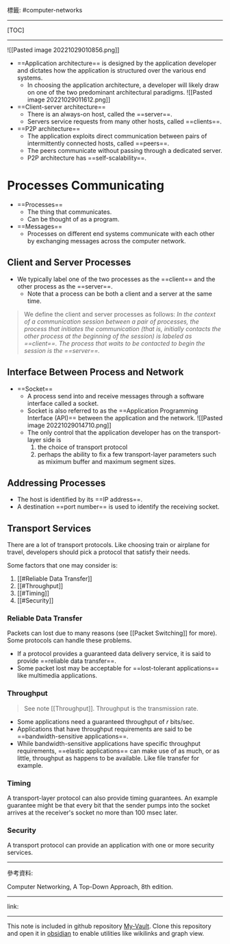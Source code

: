 標籤: #computer-networks 

---

[TOC]

---

![[Pasted image 20221029010856.png]]

- ==Application architecture== is designed by the application developer and dictates how the application is structured over the various end systems.
	- In choosing the application architecture, a developer will likely draw on one of the two predominant architectural paradigms.
	![[Pasted image 20221029011612.png]]
- ==Client-server architecture==
	- There is an always-on host, called the ==server==.
	- Servers service requests from many other hosts, called ==clients==.
- ==P2P architecture==
	- The application exploits direct communication between pairs of intermittently connected hosts, called ==peers==.
	- The peers communicate without passing through a dedicated server.
	- P2P architecture has ==self-scalability==.

# Processes Communicating

- ==Processes==
	- The thing that communicates.
	- Can be thought of as a program.
- ==Messages==
	- Processes on different end systems communicate with each other by exchanging messages across the computer network.

## Client and Server Processes

- We typically label one of the two processes as the ==client== and the other process as the ==server==.
	- Note that a process can be both a client and a server at the same time.

> We define the client and server processes as follows:
> *In the context of a communication session between a pair of processes, the process that initiates the communication (that is, initially contacts the other process at the beginning of the session) is labeled as ==client==. The process that waits to be contacted to begin the session is the ==server==.*

## Interface Between Process and Network

- ==Socket==
	- A process send into and receive messages through a software interface called a socket.
	- Socket is also referred to as the ==Application Programming Interface (API)== between the application and the network.
	![[Pasted image 20221029014710.png]]
	- The only control that the application developer has on the transport-layer side is
		1. the choice of transport protocol
		2. perhaps the ability to fix a few transport-layer parameters such as miximum buffer and maximum segment sizes.

## Addressing Processes

- The host is identified by its ==IP address==.
- A destination ==port number== is used to identify the receiving socket.

## Transport Services

There are a lot of transport protocols. Like choosing train or airplane for travel, developers should pick a protocol that satisfy their needs.

Some factors that one may consider is:

1. [[#Reliable Data Transfer]]
2. [[#Throughput]]
3. [[#Timing]]
4. [[#Security]]

### Reliable Data Transfer

Packets can lost due to many reasons (see [[Packet Switching]] for more). Some protocols can handle these problems.

- If a protocol provides a guaranteed data delivery service, it is said to provide ==reliable data transfer==.
- Some packet lost may be acceptable for ==lost-tolerant applications== like multimedia applications.

### Throughput

> See note [[Throughput]].
> Throughput is the transmission rate.

- Some applications need a guaranteed throughput of $r \text{ bits/sec}$.
- Applications that have throughput requirements are said to be ==bandwidth-sensitive applications==.
- While bandwidth-sensitive applications have specific throughput requirements, ==elastic applications== can make use of as much, or as little, throughput as happens to be available. Like file transfer for example.

### Timing

A transport-layer protocol can also provide timing guarantees. An example guarantee might be that every bit that the sender pumps into the socket arrives at the receiver's socket no more than $100 \text{ msec}$ later.

### Security

A transport protocol can provide an application with one or more security services.

---

參考資料:

Computer Networking, A Top-Down Approach, 8th edition.

---

link:


---

This note is included in github repository [My-Vault](https://github.com/LittleD3092/My-Vault.git). Clone this repository and open it in [obsidian](https://obsidian.md/) to enable utilities like wikilinks and graph view.